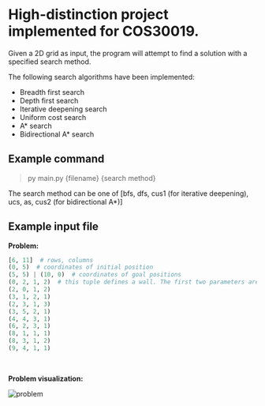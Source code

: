 # High-distinction project implemented for COS30019.

Given a 2D grid as input, the program will attempt to find a solution with a specified search method.

The following search algorithms have been implemented:
- Breadth first search
- Depth first search
- Iterative deepening search
- Uniform cost search
- A* search
- Bidirectional A* search


## Example command
> py main.py {filename} {search method}

The search method can be one of [bfs, dfs, cus1 (for iterative deepening), ucs, as, cus2 (for bidirectional A*)]

## Example input file

**Problem:**

```python
[6, 11]  # rows, columns
(0, 5)  # coordinates of initial position
(5, 5) | (10, 0)  # coordinates of goal positions
(0, 2, 1, 2)  # this tuple defines a wall. The first two parameters are the coordinates. The last two are the width and height.
(2, 0, 1, 2)
(3, 1, 2, 1)
(2, 3, 1, 3)
(3, 5, 2, 1)
(4, 4, 3, 1)
(6, 2, 3, 1)
(8, 1, 1, 1)
(8, 3, 1, 2)
(9, 4, 1, 1)
```

<br>

**Problem visualization:**

![problem](problem.PNG)
